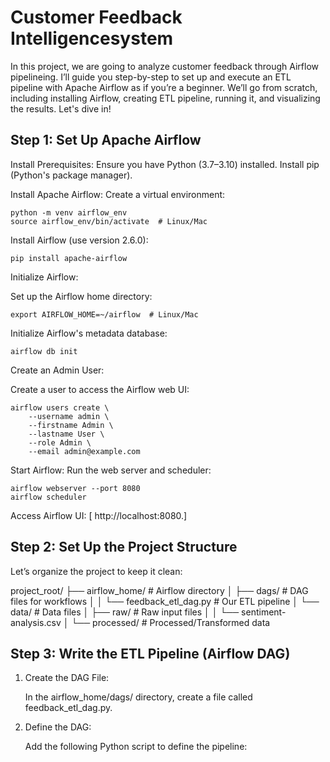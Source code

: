 # Customer Feedback Intelligencesystem
In this project, we are going to analyze customer feedback through Airflow pipelineing.
I’ll guide you step-by-step to set up and execute an ETL pipeline with Apache Airflow as if you’re a beginner. We’ll go from scratch, including installing Airflow, creating ETL pipeline, running it, and visualizing the results. Let's dive in!

## Step 1: Set Up Apache Airflow

Install Prerequisites:
Ensure you have Python (3.7–3.10) installed.
Install pip (Python's package manager).

Install Apache Airflow:
Create a virtual environment:
```
python -m venv airflow_env
source airflow_env/bin/activate  # Linux/Mac
```

Install Airflow (use version 2.6.0):
```
pip install apache-airflow
```

Initialize Airflow:

Set up the Airflow home directory:
```
export AIRFLOW_HOME=~/airflow  # Linux/Mac
```

Initialize Airflow's metadata database:
```
airflow db init
```
Create an Admin User:

Create a user to access the Airflow web UI:
```
airflow users create \
    --username admin \
    --firstname Admin \
    --lastname User \
    --role Admin \
    --email admin@example.com
```
Start Airflow:
Run the web server and scheduler:
```
airflow webserver --port 8080
airflow scheduler
```
Access Airflow UI:
[ http://localhost:8080.]

## Step 2: Set Up the Project Structure

Let’s organize the project to keep it clean:

project_root/
├── airflow_home/                     # Airflow directory
│   ├── dags/                         # DAG files for workflows
│   │   └── feedback_etl_dag.py       # Our ETL pipeline
│   └── data/                         # Data files
│       ├── raw/                      # Raw input files
│       │   └── sentiment-analysis.csv
│       └── processed/                # Processed/Transformed data


## Step 3: Write the ETL Pipeline (Airflow DAG)

1. Create the DAG File:

    In the airflow_home/dags/ directory, create a file called feedback_etl_dag.py.

2. Define the DAG:

    Add the following Python script to define the pipeline:

